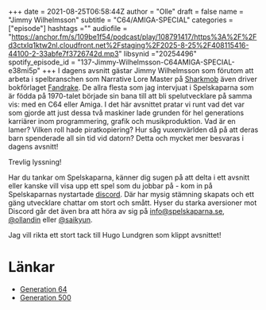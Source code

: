 +++ 
date = 2021-08-25T06:58:44Z
author = "Olle"
draft = false
name = "Jimmy Wilhelmsson"
subtitle = "C64/AMIGA-SPECIAL"
categories = ["episode"]
hashtags =""
audiofile = "https://anchor.fm/s/109be1f54/podcast/play/108791417/https%3A%2F%2Fd3ctxlq1ktw2nl.cloudfront.net%2Fstaging%2F2025-8-25%2F408115416-44100-2-33abfe7f3726742d.mp3"
libsynid ="20254496"
spotify_episode_id = "137-Jimmy-Wilhelmsson-C64AMIGA-SPECIAL-e38mi5p"
+++
I dagens avsnitt gästar Jimmy Wilhelmsson som förutom att arbeta i spelbranschen som Narrative Lore Master på [Sharkmob](https://career.sharkmob.com/) även driver bokförlaget [Fandrake](https://fandrake.com/). De allra flesta som jag intervjuat i Spelskaparna som är födda på 1970-talet började sin bana till att bli spelutvecklare på samma vis: med en C64 eller Amiga. I det här avsnittet pratar vi runt vad det var som gjorde att just dessa två maskiner lade grunden för hel generations karriärer inom programmering, grafik och musikproduktion. Vad är en lamer? Vilken roll hade piratkopiering? Hur såg vuxenvärlden då på att deras barn spenderade all sin tid vid datorn? Detta och mycket mer besvaras i dagens avsnitt!

Trevlig lyssning!

Har du tankar om Spelskaparna, känner dig sugen på att delta i ett avsnitt eller kanske vill visa upp ett spel som du jobbar på - kom in på Spelskaparnas nystartade [discord](https://discord.gg/hBHEXss). Där har mysig stämning skapats och ett gäng utvecklare chattar om stort och smått. Hyser du starka aversioner mot Discord går det även bra att höra av sig på info@spelskaparna.se, [@ollandin](https://twitter.com/ollelandin) eller [@saikyun](https://twitter.com/Saikyun).

Jag vill rikta ett stort tack till Hugo Lundgren som klippt avsnittet!

# Länkar
* [Generation 64](https://generation64.se/)
* [Generation 500](https://generation500.com/)